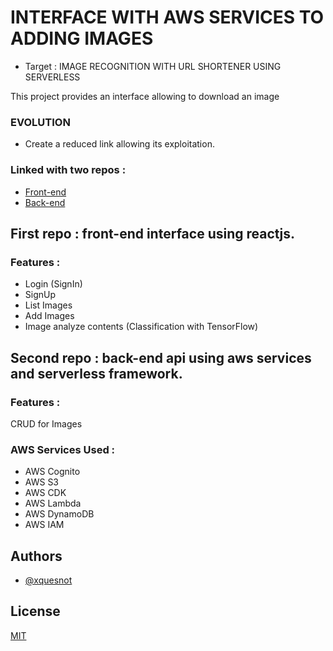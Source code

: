 # INTERFACE WITH AWS SERVICES TO ADDING IMAGES

- Target : IMAGE RECOGNITION WITH URL SHORTENER USING SERVERLESS

This project provides an interface allowing to download an image 

### EVOLUTION
- Create a reduced link allowing its exploitation.

### Linked with two repos :
- [Front-end](https://github.com/xquesnot/front-end-img-reco-url-shortner)
- [Back-end](https://github.com/xquesnot/back-end-img-reco-url-shortner)

## First repo : front-end interface using reactjs.

### Features :
- Login (SignIn)
- SignUp
- List Images
- Add Images
- Image analyze contents (Classification with TensorFlow) 

## Second repo : back-end api using aws services and serverless framework.

### Features :
CRUD for Images 

### AWS Services Used :
- AWS Cognito
- AWS S3
- AWS CDK
- AWS Lambda
- AWS DynamoDB
- AWS IAM

## Authors

- [@xquesnot](https://github.com/xquesnot)


## License

[MIT](https://choosealicense.com/licenses/mit/)
